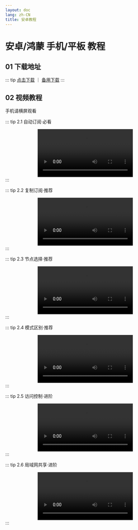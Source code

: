 ```yaml
---
layout: doc
lang: zh-CN
title: 安卓教程
---
```


# 安卓/鸿蒙 手机/平板 教程

## 01 下载地址

::: tip
<a href="https://assets.tyro.wiki/general/cfa.apk" style="">点击下载</a>
｜
<a href="https://webs.lanzoue.com/CFA-Meta" style="">备用下载</a>
:::

## 02 视频教程

手机请横屏观看

::: tip 2.1 自动订阅·必看
<center>
<video id="my-video" class="video-js vjs-default-skin" controls preload="auto" >
<source src="./public/v/a/click.webm" type="application/x-mpegURL" />
</video>
</center>
:::


::: tip 2.2 复制订阅·推荐
<center>
<video id="my-video" class="video-js vjs-default-skin" controls preload="auto" >
<source src="./public/v/a/copy.webm" type="application/x-mpegURL" />
</video>
</center>
:::

::: tip 2.3 节点选择·推荐
<center>
<video id="my-video" class="video-js vjs-default-skin" controls preload="auto" >
<source src="./public/v/a/node.webm" type="application/x-mpegURL" />
</video>
</center>
:::

::: tip 2.4 模式区别·推荐
<center>
<video id="my-video" class="video-js vjs-default-skin" controls preload="auto" >
<source src="./public/v/a/mode.webm" type="application/x-mpegURL" />
</video>
</center>
:::

::: tip 2.5 访问控制·进阶
<center>
<video id="my-video" class="video-js vjs-default-skin" controls preload="auto" >
<source src="./public/v/a/control.webm" type="application/x-mpegURL" />
</video>
</center>
:::

::: tip 2.6 局域网共享·进阶
<center>
<video id="my-video" class="video-js vjs-default-skin" controls preload="auto" >
<source src="./public/v/a/lan.webm" type="application/x-mpegURL" />
</video>
</center>
:::
